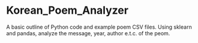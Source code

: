 # Korean_Poem_Analyzer
A basic outline of Python code and example poem CSV files. Using sklearn and pandas, analyze the message, year, author e.t.c. of the peom.
